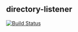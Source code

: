 ## directory-listener

[![Build Status](https://travis-ci.org/InsulaVentus/directory-listener.svg?branch=master)](https://travis-ci.org/InsulaVentus/directory-listener)

